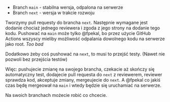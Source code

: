 - Branch `main` - stabilna wersja, odpalona na serwerze
- Branch `next` - wersja w trakcie rozwoju

Tworzymy pull requesty do brancha `next`. Następnie wymagane jest dodanie chociaż jednego
reviewera i zgoda z jego strony na dodanie tego kodu.
Pushować na `main` może tylko @fpekal, bo przez użycie GitHub Actions wszyscy mieliby
możliwość odpalania dowolnego kodu na serwerze jako root. *Too bad*

Dodatkowo żeby coś pushować na `next`, to musi to przejść testy. (Nawet nie pozwoli bez przejścia testów)

Więc: pushujecie zmianę na swojego brancha, czekacie aż skończy się automatyczny test,
dodajecie pull requesta do `next` z reviewerem,
reviewer sprawdza kod, akceptuje zmiany, mergeujecie do `next`.
A @fpekal co jakiś czas będę mergeował na `main` i wtedy będzie się uruchamiać na serwerze.

Na swoich branchach możecie robić co chcecie.
